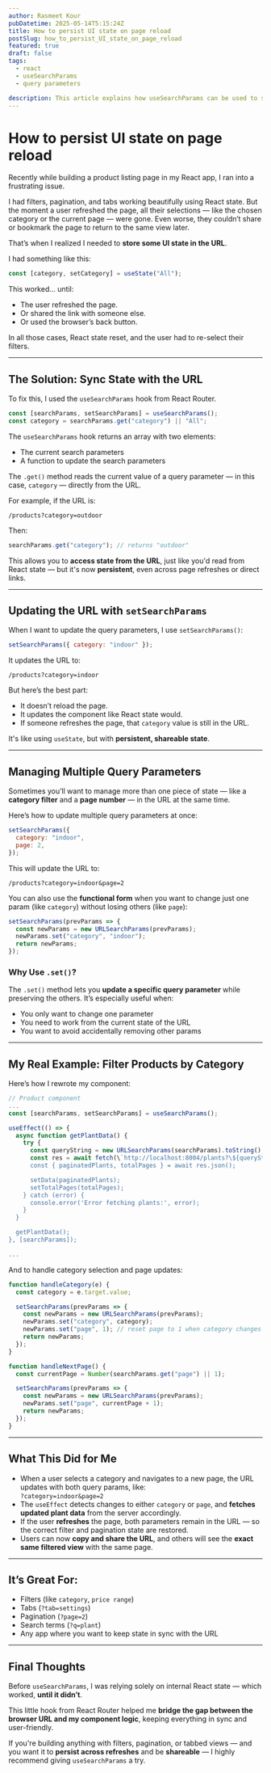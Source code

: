 ```yaml
---
author: Rasmeet Kour
pubDatetime: 2025-05-14T5:15:24Z
title: How to persist UI state on page reload
postSlug: how_to_persist_UI_state_on_page_reload
featured: true
draft: false
tags:
  - react
  - useSearchParams
  - query parameters

description: This article explains how useSearchParams can be used to sync UI with URL.
---
```


# How to persist UI state on page reload

Recently while building a product listing page in my React app, I ran into a frustrating issue.

I had filters, pagination, and tabs working beautifully using React state. But the moment a user refreshed the page, all their selections — like the chosen category or the current page — were gone. Even worse, they couldn’t share or bookmark the page to return to the same view later.

That’s when I realized I needed to **store some UI state in the URL**.

I had something like this:

```jsx
const [category, setCategory] = useState("All");
```

This worked... until:

- The user refreshed the page.
- Or shared the link with someone else.
- Or used the browser’s back button.

In all those cases, React state reset, and the user had to re-select their filters.

---

## The Solution: Sync State with the URL

To fix this, I used the `useSearchParams` hook from React Router.

```jsx
const [searchParams, setSearchParams] = useSearchParams();
const category = searchParams.get("category") || "All";
```

The `useSearchParams` hook returns an array with two elements:

- The current search parameters
- A function to update the search parameters

The `.get()` method reads the current value of a query parameter — in this case, `category` — directly from the URL.

For example, if the URL is:

```
/products?category=outdoor
```

Then:

```jsx
searchParams.get("category"); // returns "outdoor"
```

This allows you to **access state from the URL**, just like you'd read from React state — but it's now **persistent**, even across page refreshes or direct links.

---

## Updating the URL with `setSearchParams`

When I want to update the query parameters, I use `setSearchParams()`:

```jsx
setSearchParams({ category: "indoor" });
```

It updates the URL to:

```
/products?category=indoor
```

But here’s the best part:

- It doesn’t reload the page.
- It updates the component like React state would.
- If someone refreshes the page, that `category` value is still in the URL.

It's like using `useState`, but with **persistent, shareable state**.

---

## Managing Multiple Query Parameters

Sometimes you’ll want to manage more than one piece of state — like a **category filter** and a **page number** — in the URL at the same time.

Here’s how to update multiple query parameters at once:

```jsx
setSearchParams({
  category: "indoor",
  page: 2,
});
```

This will update the URL to:

```
/products?category=indoor&page=2
```

You can also use the **functional form** when you want to change just one param (like `category`) without losing others (like `page`):

```jsx
setSearchParams(prevParams => {
  const newParams = new URLSearchParams(prevParams);
  newParams.set("category", "indoor");
  return newParams;
});
```

### Why Use `.set()`?

The `.set()` method lets you **update a specific query parameter** while preserving the others. It’s especially useful when:

- You only want to change one parameter
- You need to work from the current state of the URL
- You want to avoid accidentally removing other params

---

## My Real Example: Filter Products by Category

Here’s how I rewrote my component:

```jsx
// Product component
...
const [searchParams, setSearchParams] = useSearchParams();

useEffect(() => {
  async function getPlantData() {
    try {
      const queryString = new URLSearchParams(searchParams).toString();
      const res = await fetch(\`http://localhost:8004/plants?\${queryString}\`);
      const { paginatedPlants, totalPages } = await res.json();

      setData(paginatedPlants);
      setTotalPages(totalPages);
    } catch (error) {
      console.error('Error fetching plants:', error);
    }
  }

  getPlantData();
}, [searchParams]);

...
```

And to handle category selection and page updates:

```jsx
function handleCategory(e) {
  const category = e.target.value;

  setSearchParams(prevParams => {
    const newParams = new URLSearchParams(prevParams);
    newParams.set("category", category);
    newParams.set("page", 1); // reset page to 1 when category changes
    return newParams;
  });
}

function handleNextPage() {
  const currentPage = Number(searchParams.get("page") || 1);

  setSearchParams(prevParams => {
    const newParams = new URLSearchParams(prevParams);
    newParams.set("page", currentPage + 1);
    return newParams;
  });
}
```

---

## What This Did for Me

- When a user selects a category and navigates to a new page, the URL updates with both query params, like:  
  `?category=indoor&page=2`
- The `useEffect` detects changes to either `category` or `page`, and **fetches updated plant data** from the server accordingly.
- If the user **refreshes** the page, both parameters remain in the URL — so the correct filter and pagination state are restored.
- Users can now **copy and share the URL**, and others will see the **exact same filtered view** with the same page.

---

## It’s Great For:

- Filters (like `category`, `price range`)
- Tabs (`?tab=settings`)
- Pagination (`?page=2`)
- Search terms (`?q=plant`)
- Any app where you want to keep state in sync with the URL

---

## Final Thoughts

Before `useSearchParams`, I was relying solely on internal React state — which worked, **until it didn’t**.

This little hook from React Router helped me **bridge the gap between the browser URL and my component logic**, keeping everything in sync and user-friendly.

If you're building anything with filters, pagination, or tabbed views — and you want it to **persist across refreshes** and be **shareable** — I highly recommend giving `useSearchParams` a try.

